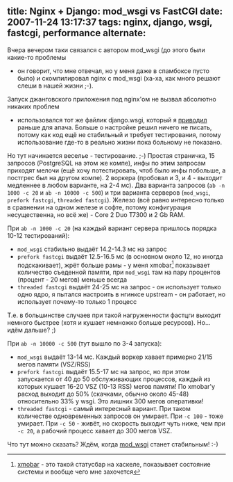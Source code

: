 title: Nginx + Django: mod_wsgi vs FastCGI
date: 2007-11-24 13:17:37
tags: nginx, django, wsgi, fastcgi, performance
alternate: <link rel="alternate" hreflang="ru" href="https://solovyov.net/blog/2007/nginx-mod-wsgi-vs-fastcgi/" /> <link rel="alternate" hreflang="en" href="https://solovyov.net/blog/2007/nginx-mod-wsgi-vs-fastcgi-en/" />
----


Вчера вечером таки связался с автором mod_wsgi (до этого были какие-то проблемы
- он говорит, что мне отвечал, но у меня даже в спамбоксе пусто было) и
скомпилировал nginx с mod_wsgi (ха-ха, как много решают слеши в нашей жизни ;-).

Запуск джанговского приложения под nginx'ом не вызвал абсолютно никаких проблем
- использовался тот же файлик django.wsgi, который я [приводил][1] раньше для
апача. Больше о настройке решил ничего не писать, потому как код ещё не
стабильный и требует тестирования, потому использование где-то в реально жизни
пока больному не показано.

Но тут начинается веселье - тестирование. ;-) Простая страничка, 15 запросов (PostgreSQL на этом же компе),
инфы по этим запросам приходят мелочи (ещё хочу потестировать, чтоб было инфы
побольше, а постгрес был на другом компе). 2 воркера (пробовал и 3, и 4 -
выходит медленнее в любом варианте, на 2-4 мс). Два варианта запросов (`ab -n 1000 -c 20` и
`ab -n 10000 -c 500`) и три варианта серверов (`mod_wsgi`, `prefork fastcgi`,
`threaded fastcgi`). Железо (всё равно интересно только в сравнении на
одном железе и софте, потому конфигурация несущественна, но всё же) - Core 2 Duo
T7300 и 2 Gb RAM.

При `ab -n 1000 -c 20` (на каждый вариант сервера пришлось порядка 10-12 тестирований):

- `mod_wsgi` стабильно выдаёт 14.2-14.3 мс на запрос
- `prefork fastcgi` выдаёт 12.5-16.5 мс (в основном около 12, но иногда
  подскакивает), жрёт больше рамы - у меня xmobar[^1] показывает количество съеденной
  памяти, при `mod_wsgi` там на пару процентов (процент - 20 мегов) меньше
  всегда
- `threaded fastcgi` выдаёт 24-25 мс на запрос - он использует только одно ядро,
  я пытался настроить в нгинксе upstream - он работает, но использует почему-то
  только 1 процесс

Т.е. в большинстве случаев при такой нагруженности фастцги выходит немного быстрее (хотя
и кушает немножко больше ресурсов). Но... идём дальше? ;)

При `ab -n 10000 -c 500` (тут вышло по 3-4 запуска):

- `mod_wsgi` выдаёт 13-14 мс. Каждый воркер хавает примерно 21/15 мегов памяти
  (VSZ/RSS)
- `prefork fastcgi` выдаёт 15.5-17 мс на запрос, но при этом запускается от 40
  до 50 обслуживающих процессов, каждый из которых кушает 16-20 VSZ (10-13 RSS)
  мегов памяти! По xmobar'у расход выходит до 50% (скачками, обычно около 45-48)
  относительно 33% у wsgi. Это лишних 300 мегов оперативки!
- `threaded fastcgi` - самый интересный вариант. При таком количестве
  одновременных запросов он умирает. При `-c 100` - тоже умирает. При `-c 50` -
  живёт, но скорость выходит чуть ниже, чем при `-c 20`, а рабочий процесс
  хавает до 300 мегов VSZ.

Что тут можно сказать? Ждём, когда [mod_wsgi][2] станет стабильным! :-)

[1]: https://solovyov.net/blog/2007/apache--modwsgi--django/
[2]: http://hg.mperillo.ath.cx/nginx/mod_wsgi/
[3]: http://gorgias.mine.nu/xmobar/

[^1]: [xmobar][3] - это такой статусбар на хаскеле, показывает состояние системы и вообще чего мне захочется
